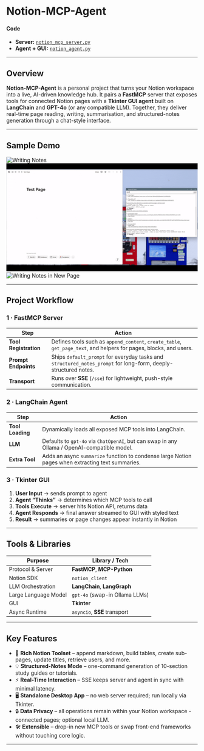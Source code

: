 # Notion-MCP-Agent

#### Code

* **Server:** [`notion_mcp_server.py`](notion_mcp_server.py)
* **Agent + GUI:** [`notion_agent.py`](notion_agent.py)

---

## Overview

**Notion-MCP-Agent** is a personal project that turns your Notion workspace into a live, AI-driven knowledge hub.
It pairs a **FastMCP** server that exposes tools for connected Notion pages with a **Tkinter GUI agent** built on **LangChain** and **GPT-4o** (or any compatible LLM). Together, they deliver real-time page reading, writing, summarisation, and structured-notes generation through a chat-style interface.

---

## Sample Demo
![Writing Notes](writing_structured_notes.gif) 
![Table Creation](Table_Creation.gif)
![Writing Notes in New Page](writing_structured_notes.gif)

---

## Project Workflow

### 1 · FastMCP Server

| Step                  | Action                                                                                                                  |
| --------------------- | ----------------------------------------------------------------------------------------------------------------------- |
| **Tool Registration** | Defines tools such as `append_content`, `create_table`, `get_page_text`, and helpers for pages, blocks, and users.      |
| **Prompt Endpoints**  | Ships `default_prompt` for everyday tasks and `structured_notes_prompt` for long-form, deeply-structured notes.         |
| **Transport**         | Runs over **SSE** (`/sse`) for lightweight, push-style communication.                                                   |

### 2 · LangChain Agent

| Step             | Action                                                                                            |
| ---------------- | --------------------------------------------------------------------------------------------------|
| **Tool Loading** | Dynamically loads all exposed MCP tools into LangChain.                                           |
| **LLM**          | Defaults to `gpt-4o` via `ChatOpenAI`, but can swap in any Ollama / OpenAI-compatible model.      |
| **Extra Tool**   | Adds an async `summarize` function to condense large Notion pages when extracting text summaries. |

### 3 · Tkinter GUI

1. **User Input** → sends prompt to agent
2. **Agent “Thinks”** → determines which MCP tools to call
3. **Tools Execute** → server hits Notion API, returns data
4. **Agent Responds** → final answer streamed to GUI with styled text
5. **Result** → summaries or page changes appear instantly in Notion

---

## Tools & Libraries

| Purpose              | Library / Tech                 |
| -------------------- | ------------------------------ |
| Protocol & Server    | **FastMCP**, **MCP-Python**    |
| Notion SDK           | `notion_client`                |
| LLM Orchestration    | **LangChain**, **LangGraph**   |
| Large Language Model | `gpt-4o` (swap-in Ollama LLMs) |
| GUI                  | **Tkinter**                    |
| Async Runtime        | `asyncio`, **SSE** transport   |

---

## Key Features

* 🔧 **Rich Notion Toolset** – append markdown, build tables, create sub-pages, update titles, retrieve users, and more.
* 💡 **Structured-Notes Mode** – one-command generation of 10-section study guides or tutorials.
* ⚡ **Real-Time Interaction** – SSE keeps server and agent in sync with minimal latency.
* 🖥️ **Standalone Desktop App** – no web server required; run locally via Tkinter.
* 🔒 **Data Privacy** – all operations remain within your Notion workspace - connected pages; optional local LLM.
* 🛠️ **Extensible** – drop-in new MCP tools or swap front-end frameworks without touching core logic.

---
